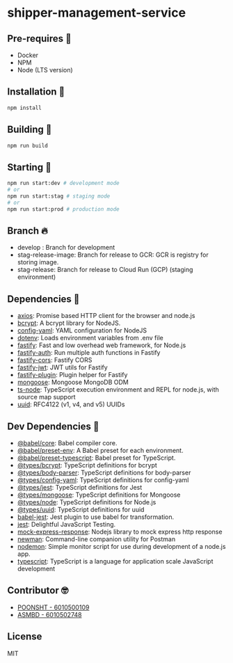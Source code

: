 # shipper-management-service

## Pre-requires 👻

- Docker
- NPM
- Node (LTS version)

## Installation 🎉

```sh
npm install
```

## Building 🔧

```sh
npm run build
```

## Starting 🚀

```sh
npm run start:dev # development mode
# or
npm run start:stag # staging mode
# or
npm run start:prod # production mode
```

## Branch 🔥

- develop : Branch for development
- stag-release-image: Branch for release to GCR: GCR is registry for storing image.
- stag-release: Branch for release to Cloud Run (GCP) (staging environment)

## Dependencies 🤖

- [axios](https://ghub.io/axios): Promise based HTTP client for the browser and node.js
- [bcrypt](https://ghub.io/bcrypt): A bcrypt library for NodeJS.
- [config-yaml](https://ghub.io/config-yaml): YAML configuration for NodeJS
- [dotenv](https://ghub.io/dotenv): Loads environment variables from .env file
- [fastify](https://ghub.io/fastify): Fast and low overhead web framework, for Node.js
- [fastify-auth](https://ghub.io/fastify-auth): Run multiple auth functions in Fastify
- [fastify-cors](https://ghub.io/fastify-cors): Fastify CORS
- [fastify-jwt](https://ghub.io/fastify-jwt): JWT utils for Fastify
- [fastify-plugin](https://ghub.io/fastify-plugin): Plugin helper for Fastify
- [mongoose](https://ghub.io/mongoose): Mongoose MongoDB ODM
- [ts-node](https://ghub.io/ts-node): TypeScript execution environment and REPL for node.js, with source map support
- [uuid](https://ghub.io/uuid): RFC4122 (v1, v4, and v5) UUIDs

## Dev Dependencies 👻

- [@babel/core](https://ghub.io/@babel/core): Babel compiler core.
- [@babel/preset-env](https://ghub.io/@babel/preset-env): A Babel preset for each environment.
- [@babel/preset-typescript](https://ghub.io/@babel/preset-typescript): Babel preset for TypeScript.
- [@types/bcrypt](https://ghub.io/@types/bcrypt): TypeScript definitions for bcrypt
- [@types/body-parser](https://ghub.io/@types/body-parser): TypeScript definitions for body-parser
- [@types/config-yaml](https://ghub.io/@types/config-yaml): TypeScript definitions for config-yaml
- [@types/jest](https://ghub.io/@types/jest): TypeScript definitions for Jest
- [@types/mongoose](https://ghub.io/@types/mongoose): TypeScript definitions for Mongoose
- [@types/node](https://ghub.io/@types/node): TypeScript definitions for Node.js
- [@types/uuid](https://ghub.io/@types/uuid): TypeScript definitions for uuid
- [babel-jest](https://ghub.io/babel-jest): Jest plugin to use babel for transformation.
- [jest](https://ghub.io/jest): Delightful JavaScript Testing.
- [mock-express-response](https://ghub.io/mock-express-response): Nodejs library to mock express http response
- [newman](https://ghub.io/newman): Command-line companion utility for Postman
- [nodemon](https://ghub.io/nodemon): Simple monitor script for use during development of a node.js app.
- [typescript](https://ghub.io/typescript): TypeScript is a language for application scale JavaScript development

## Contributor 🤓

- [POONSHT - 6010500109](https://github.com/aslupin)
- [ASMBD - 6010502748](https://github.com/asmbd)

## License

MIT
